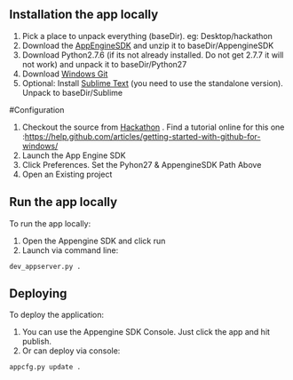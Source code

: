 ## Installation the app locally
1.  Pick a place to unpack everything (baseDir).  eg: Desktop/hackathon
1.  Download the [AppEngineSDK](https://cloud.google.com/appengine/downloads ) and unzip it to baseDir/AppengineSDK
1.  Download Python2.7.6 (if its not already installed.  Do not get 2.7.7 it will not work) and unpack it to baseDir/Python27
1.  Download [Windows Git](https://windows.github.com/)
1.  Optional:  Install [Sublime Text]( http://www.sublimetext.com/) (you need to use the standalone version).  Unpack to baseDir/Sublime


#Configuration
1.  Checkout the source from [Hackathon](https://github.com/ncapito/hackathon.git) .  Find  a tutorial online for this one :https://help.github.com/articles/getting-started-with-github-for-windows/
1.  Launch the App Engine SDK
1.  Click Preferences.  Set the Pyhon27 & AppengineSDK Path Above
1.  Open an Existing project


## Run the app locally

To run the app locally:

1. Open the Appengine SDK and click run
2. Launch via command line:
```
dev_appserver.py .
```


## Deploying

To deploy the application:

1. You can use the Appengine SDK Console.  Just click the app and hit publish.
1. Or can deploy via console:

```
appcfg.py update .
```

